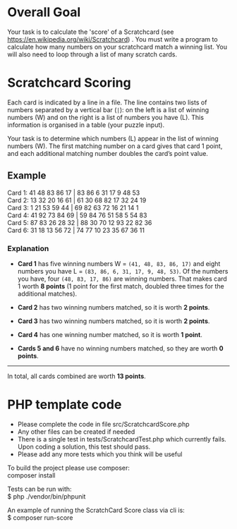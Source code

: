 # Overall Goal

Your task is to calculate the 'score' of a Scratchcard (see https://en.wikipedia.org/wiki/Scratchcard)
. You must write a program to calculate how many numbers on your scratchcard match a winning list. You will also need to loop through a list of many scratch cards.

# Scratchcard Scoring

Each card is indicated by a line in a file. The line contains two lists of numbers separated by a vertical bar (`|`): on the left is a list of winning numbers (W) and on the right is a list of numbers you have (L). This information is organised in a table (your puzzle input).

Your task is to determine which numbers (L) appear in the list of winning numbers (W). The first matching number on a card gives that card 1 point, and each additional matching number doubles the card’s point value.

## Example

Card 1: 41 48 83 86 17 | 83 86 6 31 17 9 48 53  
Card 2: 13 32 20 16 61 | 61 30 68 82 17 32 24 19  
Card 3: 1 21 53 59 44 | 69 82 63 72 16 21 14 1  
Card 4: 41 92 73 84 69 | 59 84 76 51 58 5 54 83  
Card 5: 87 83 26 28 32 | 88 30 70 12 93 22 82 36  
Card 6: 31 18 13 56 72 | 74 77 10 23 35 67 36 11  

### Explanation

- **Card 1** has five winning numbers W = `(41, 48, 83, 86, 17)` and eight numbers you have L = `(83, 86, 6, 31, 17, 9, 48, 53)`. Of the numbers you have, four `(48, 83, 17, 86)` are winning numbers. That makes card 1 worth **8 points** (1 point for the first match, doubled three times for the additional matches).

- **Card 2** has two winning numbers matched, so it is worth **2 points**.

- **Card 3** has two winning numbers matched, so it is worth **2 points**.

- **Card 4** has one winning number matched, so it is worth **1 point**.

- **Cards 5 and 6** have no winning numbers matched, so they are worth **0 points**.

---

In total, all cards combined are worth **13 points**.

# PHP template code

- Please complete the code in file src/ScratchcardScore.php   
- Any other files can be created if needed  
- There is a single test in tests/ScratchcardTest.php which currently fails. Upon coding a solution, this test should pass.  
- Please add any more tests which you think will be useful  

To build the project please use composer:  
composer install  

Tests can be run with:  
$ php ./vendor/bin/phpunit  

An example of running the ScratchCard Score class via cli is:  
$ composer run-score   
